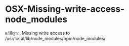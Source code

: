 # OSX-Missing-write-access-node_modules
แก้ปัญหา: Missing write access to /usr/local/lib/node_modules/npm/node_modules/

